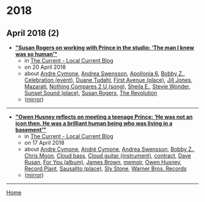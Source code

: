 # 2018

## April 2018 (2)

 - [**"Susan Rogers on working with Prince in the studio: ‘The man I knew was so human’"**](https://blog.thecurrent.org/2018/04/susan-rogers-on-working-with-prince-in-the-studio-the-man-i-knew-was-so-human/)
    - in [The Current - Local Current Blog](../../publications/the-current-local-current-blog/index.md)
    - on 20 April 2018
    - about [Andre Cymone](../../topics/andre-cymone/index.md), [Andrea Swensson](../../topics/andrea-swensson/index.md), [Apollonia 6](../../topics/apollonia-6/index.md), [Bobby Z.](../../topics/bobby-z/index.md), [Celebration (event)](../../topics/event/celebration/index.md), [Duane Tudahl](../../topics/duane-tudahl/index.md), [First Avenue (place)](../../topics/place/first-avenue/index.md), [Jill Jones](../../topics/jill-jones/index.md), [Mazarati](../../topics/mazarati/index.md), [Nothing Compares 2 U (song)](../../topics/song/nothing-compares-2-u/index.md), [Sheila E.](../../topics/sheila-e/index.md), [Stevie Wonder](../../topics/stevie-wonder/index.md), [Sunset Sound (place)](../../topics/place/sunset-sound/index.md), [Susan Rogers](../../topics/susan-rogers/index.md), [The Revolution](../../topics/the-revolution/index.md)
    - ([mirror](https://web.archive.org/web/*/https://blog.thecurrent.org/2018/04/susan-rogers-on-working-with-prince-in-the-studio-the-man-i-knew-was-so-human/))

----

 - [**"Owen Husney reflects on meeting a teenage Prince: ‘He was not an icon then. He was a brilliant human being who was living in a basement’"**](https://blog.thecurrent.org/2018/04/owen-husney-reflects-on-meeting-a-teenage-prince-he-was-not-an-icon-then-he-was-a-brilliant-human-being-who-was-living-in-a-basement/)
    - in [The Current - Local Current Blog](../../publications/the-current-local-current-blog/index.md)
    - on 17 April 2018
    - about [Andre Cymone](../../topics/andre-cymone/index.md), [André Cymone](../../topics/andr-cymone/index.md), [Andrea Swensson](../../topics/andrea-swensson/index.md), [Bobby Z.](../../topics/bobby-z/index.md), [Chris Moon](../../topics/chris-moon/index.md), [Cloud bass](../../topics/cloud-bass/index.md), [Cloud guitar (instrument)](../../topics/instrument/cloud-guitar/index.md), [contract](../../topics/contract/index.md), [Dave Rusan](../../topics/dave-rusan/index.md), [For You (album)](../../topics/album/for-you/index.md), [James Brown](../../topics/james-brown/index.md), [memoir](../../topics/memoir/index.md), [Owen Husney](../../topics/owen-husney/index.md), [Record Plant](../../topics/record-plant/index.md), [Sausalito (place)](../../topics/place/sausalito/index.md), [Sly Stone](../../topics/sly-stone/index.md), [Warner Bros. Records](../../topics/warner-bros-records/index.md)
    - ([mirror](https://web.archive.org/web/*/https://blog.thecurrent.org/2018/04/owen-husney-reflects-on-meeting-a-teenage-prince-he-was-not-an-icon-then-he-was-a-brilliant-human-being-who-was-living-in-a-basement/))

----

[Home](../index.md)
